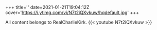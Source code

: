 +++
title=''
date=2021-01-21T19:04:12Z
cover='https://i.ytimg.com/vi/N7t2iQXvkuw/hqdefault.jpg'
+++

All content belongs to RealCharlieKirk.
{{< youtube N7t2iQXvkuw >}}

